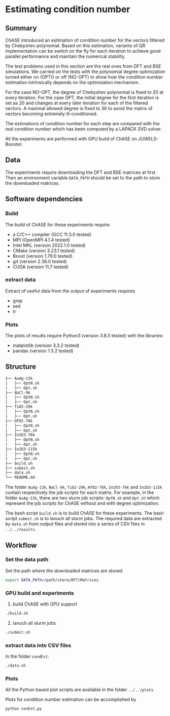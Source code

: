 # Estimating condition number

## Summary

ChASE introduced an estimation of condition number for the vectors filtered by Chebyshev polynomial. Based on this estimation, variants of QR implementation can be switch on the fly for each iteration to achieve good parallel performance and maintain the numerical stability.

The test problems used in this section are the real ones from DFT and BSE simulations. 
We carried on the tests with the polynomial degree optimization turned either on (OPT)) or off (NO-OPT) to show how the condition number estimation intrinsically depends on the optimization mechanism. 

For the case NO-OPT, the degree of Chebyshev polynomial is fixed to 20 at every iteration. For the case OPT, the initial degree for the first iteration is set as 20 and changes at every later iteration for each of the filtered vectors. A maximal allowed degree is fixed to $36$ to avoid the matrix of vectors becoming extremely ill-conditioned.

The estimations of condition number for each step are compared with the real condition number which has been computed by a LAPACK SVD solver.

All the experiments are performed with GPU build of ChASE on JUWELS-Booster.


## Data

The experiments require downloading the DFT and BSE matrices at first. Then an environment variable `DATA_PATH` should be set to the path to store the downloaded matrices.

## Software dependencies

### Build

The build of ChASE for these experiments require:

- a C/C++ compiler (GCC 11.3.0 tested)
- MPI (OpenMPI 4.1.4 tested)
- Intel MKL (version 2022.1.0 tested)
- CMake (version 3.23.1 tested)
- Boost (version 1.79.0 tested)
- git (version 2.36.0 tested)
- CUDA (version 11.7 tested)

### extract data

Extract of useful data from the output of experiments requires

- grep
- sed
- tr

### Plots

The plots of results require Python3 (version 3.8.5 tested) with the libraries:

- matplotlib (version 3.3.2 tested)
- pandas (version 1.3.2 tested)

## Structure

```bash
├── AuAg-13k
│   ├── OptN.sh
|   ├── Opt.sh
├── NaCl-9k
│   ├── OptN.sh
|   ├── Opt.sh
├── TiO2-29k
│   ├── OptN.sh
|   ├── Opt.sh
├── HfO2-76k
│   ├── OptN.sh
|   ├── Opt.sh
├── In2O3-76k
│   ├── OptN.sh
|   ├── Opt.sh
├── In2O3-115k
│   ├── OptN.sh
|   ├── Opt.sh
├── build.sh
├── submit.sh
├── data.sh
└── README.md
```

The folder `AuAg-13k`, `NaCl-9k`, `TiO2-29k`, `HfO2-76k`, `In2O3-76k` and `In2O3-115k` contain respectively the job scripts for each matrix. For example, in the folder `AuAg-13k`, there are two slurm job scripts: `OptN.sh` and `Opt.sh` which represent the job scripts for ChASE without and with degree optimization.

The bash script `build.sh` is to build ChASE for these experiments. The bash script `submit.sh` is to lanuch all slurm jobs. The required data are extracted by `data.sh` from output files and stored into a series of CSV files in `../../results`.

## Workflow

### Set the data path

Set the path where the downloaded matrices are stored:

```bash
export DATA_PATH=/path/store/DFT/Matrices
```

### GPU build and experiments

1. build ChASE with GPU support

```bash
./build.sh
```

2. lanuch all slurm jobs

```bash
./submit.sh
```

### extract data into CSV files

In the folder `condEst`:

```bash
./data.sh
```

### Plots

All the Python based plot scripts are available in the folder `../../plots`.

Plots for condition number estimation can be accomplished by

```bash 
python conEst.py
```




